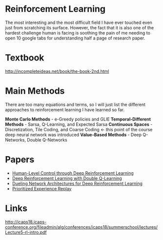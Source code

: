 # Reinforcement Learning

The most interesting and the most difficult field I have ever touched even just from scratching its surface. However, the fact that it is also one of the hardest challenge human is facing is soothing the pain of me needing to open 10 google tabs for understanding half a page of research paper. 

# Textbook
http://incompleteideas.net/book/the-book-2nd.html

# Main Methods

There are too many equations and terms, so I will just list the different approaches to reinforcement learning I have learned so far.

**Monte Carlo Methods** - e-Greedy policies and GLIE
**Temporal-Different Methods** - Sarsa, Q-Learning, and Expected Sarsa
**Continuous Spaces** - Discretization, Tile Coding, and Coarse Coding  <- this point of the course deep neural network was introduced
**Value-Based Methods** - Deep Q-Networks, Double Q-Networks

# Papers
- [Human-Level Control through Deep Reinforcement Learning](https://storage.googleapis.com/deepmind-media/dqn/DQNNaturePaper.pdf)
- [Deep Reinforcement Learning with Double Q-Learning](https://arxiv.org/abs/1509.06461)
- [Dueling Network Architectures for Deep Reinforcement Learning](https://arxiv.org/abs/1511.06581)
- [Prioritized Experience Replay](https://arxiv.org/abs/1511.05952)

# Links
http://icaps18.icaps-conference.org/fileadmin/alg/conferences/icaps18/summerschool/lectures/Lecture5-rl-intro.pdf

